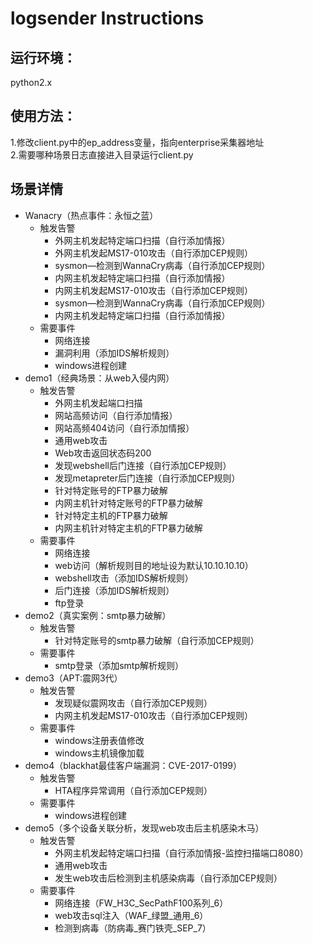 # logsender Instructions
## 运行环境：
python2.x  
## 使用方法：  
1.修改client.py中的ep_address变量，指向enterprise采集器地址  
2.需要哪种场景日志直接进入目录运行client.py
## 场景详情
- Wanacry（热点事件：永恒之蓝）
  - 触发告警
    - 外网主机发起特定端口扫描（自行添加情报）
    - 外网主机发起MS17-010攻击（自行添加CEP规则）
    - sysmon—检测到WannaCry病毒（自行添加CEP规则）  
    - 内网主机发起特定端口扫描（自行添加情报）  
    - 内网主机发起MS17-010攻击（自行添加CEP规则）  
    - sysmon—检测到WannaCry病毒（自行添加CEP规则）  
    - 内网主机发起特定端口扫描（自行添加情报）
  - 需要事件  
    - 网络连接  
    - 漏洞利用（添加IDS解析规则）
    - windows进程创建
- demo1（经典场景：从web入侵内网）
  - 触发告警  
    - 外网主机发起端口扫描  
    - 网站高频访问（自行添加情报）  
    - 网站高频404访问（自行添加情报）  
    - 通用web攻击  
    - Web攻击返回状态码200  
    - 发现webshell后门连接（自行添加CEP规则）  
    - 发现metapreter后门连接（自行添加CEP规则）  
    - 针对特定账号的FTP暴力破解  
    - 内网主机针对特定账号的FTP暴力破解  
    - 针对特定主机的FTP暴力破解  
    - 内网主机针对特定主机的FTP暴力破解
  - 需要事件
    - 网络连接
    - web访问（解析规则目的地址设为默认10.10.10.10）
    - webshell攻击（添加IDS解析规则）
    - 后门连接（添加IDS解析规则）
    - ftp登录
- demo2（真实案例：smtp暴力破解）
  - 触发告警
    - 针对特定账号的smtp暴力破解（自行添加CEP规则）
  - 需要事件
    - smtp登录（添加smtp解析规则）
- demo3（APT:震网3代）
  - 触发告警
    - 发现疑似震网攻击（自行添加CEP规则）
    - 内网主机发起MS17-010攻击（自行添加CEP规则）
  - 需要事件
    - windows注册表值修改
    - windows主机镜像加载
- demo4（blackhat最佳客户端漏洞：CVE-2017-0199）
  - 触发告警
    - HTA程序异常调用（自行添加CEP规则）
  - 需要事件
    - windows进程创建
- demo5（多个设备关联分析，发现web攻击后主机感染木马）
  - 触发告警
    - 外网主机发起特定端口扫描（自行添加情报-监控扫描端口8080）
    - 通用web攻击
    - 发生web攻击后检测到主机感染病毒（自行添加CEP规则）
  - 需要事件
    - 网络连接（FW_H3C_SecPathF100系列_6）
    - web攻击sql注入（WAF_绿盟_通用_6）
    - 检测到病毒（防病毒_赛门铁壳_SEP_7）
